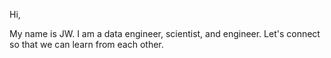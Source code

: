 Hi,

My name is JW.
I am a data engineer, scientist, and engineer.
Let's connect so that we can learn from each other.
